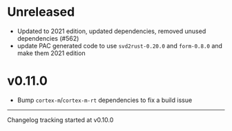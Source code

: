 # Unreleased

- Updated to 2021 edition, updated dependencies, removed unused dependencies (#562)
- update PAC generated code to use `svd2rust-0.20.0` and `form-0.8.0` and make them 2021 edition

# v0.11.0

* Bump `cortex-m`/`cortex-m-rt` dependencies to fix a build issue

---

Changelog tracking started at v0.10.0
